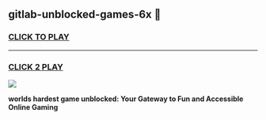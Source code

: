 
## gitlab-unblocked-games-6x 👋
<h3>
<a href="https://premium.freeplayer.one?title=gitlab-unblocked-games-6x&ref=14F">CLICK TO PLAY</a></h3>
<hr>

<h3>
<a href="https://premium.freeplayer.one?title=gitlab-unblocked-games-6x&ref=14F">CLICK 2 PLAY</a>
  
</h3>

<a href="https://premium.freeplayer.one?title=gitlab-unblocked-games-6x&ref=12F/"><img src="https://clearcache.store/games.png"></a>


**worlds hardest game unblocked: Your Gateway to Fun and Accessible Online Gaming**
